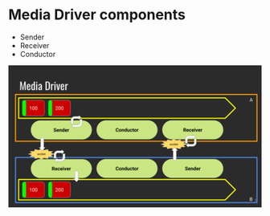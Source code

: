 # Media Driver components 

- Sender 
- Receiver
- Conductor 

<p align="center">
  <img src="/img/Media Driver components.svg">
</p>
